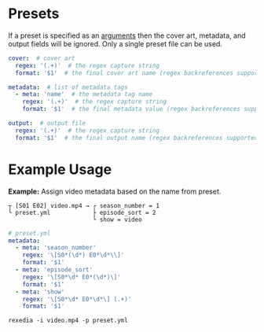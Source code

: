 # Presets

If a preset is specified as an [arguments](https://github.com/Ktt-Development/rexedia/blob/main/docs/arguments.md) then the cover art, metadata, and output fields will be ignored. Only a single preset file can be used.

```yml
cover:  # cover art
  regex: '(.+)'  # the regex capture string
  format: '$1'  # the final cover art name (regex backreferences supported)

metadata:  # list of metadata tags
  - meta: 'name'  # the metadata tag name
    regex: '(.+)'  # the regex capture string
    format: '$1'  # the final metadata value (regex backreferences supported)

output:  # output file
  regex: '(.+)'  # the regex capture string
  format: '$1'  # the final output name (regex backreferences supported)
```

# Example Usage

**Example:** Assign video metadata based on the name from preset.
```
┬ [S01 E02] video.mp4 → ┌ season_number = 1
└ preset.yml            ├ episode_sort = 2
                        └ show = video
```
```yml
# preset.yml
metadata:
  - meta: 'season_number'
    regex: '\[S0*(\d*) E0*\d*\\]'
    format: '$1'
  - meta: 'episode_sort'
    regex: '\[S0*\d* E0*(\d*)\]'
    format: '$1'
  - meta: 'show'
    regex: '\[S0*\d* E0*\d*\] (.+)'
    format: '$1'
```
```
rexedia -i video.mp4 -p preset.yml
```